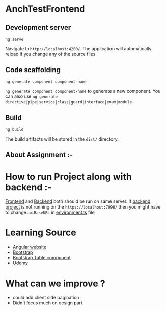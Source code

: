 # AnchTestFrontend
## Development server

```shell
ng serve
```
Navigate to `http://localhost:4200/`. The application will automatically reload if you change any of the source files.

## Code scaffolding
```shell
ng generate component component-name
```
`ng generate component component-name` to generate a new component. You can also use `ng generate directive|pipe|service|class|guard|interface|enum|module`.

## Build
```shell
ng build
```
The build artifacts will be stored in the `dist/` directory.

## About Assignment :-

# How to run Project along with backend :-
[Frontend](https://github.com/chandanidv03/AnchTestFrontend) and [Backend](https://github.com/chandanidv03/AnchTestBackend) both should be run on same server. if [backend project](https://github.com/chandanidv03/AnchTestBackend) is not running on the `https://localhost:7098/` then you might have to change `apiBaseURL` in [environment.ts](https://github.com/chandanidv03/AnchTestFrontend/blob/main/src/environments/environment.ts#L7) file

# Learning Source
- [Angular website]("https://angular.io/")
- [Bootstrap]("https://getbootstrap.com/")
- [Bootstrap Table component]("https://ng-bootstrap.github.io/#/home")
- [Udemy]("https://www.udemy.com/")

# What can we improve ?
- could add client side pagination
- Didn't focus much on design part